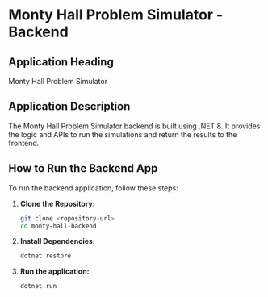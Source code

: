 # Monty Hall Problem Simulator - Backend

## Application Heading
Monty Hall Problem Simulator

## Application Description
The Monty Hall Problem Simulator backend is built using .NET 8. It provides the logic and APIs to run the simulations and return the results to the frontend.

## How to Run the Backend App
To run the backend application, follow these steps:

1. **Clone the Repository:**
   ```bash
   git clone <repository-url>
   cd monty-hall-backend

2. **Install Dependencies:**
   ```bash
   dotnet restore

3. **Run the application:**
   ```bash
   dotnet run